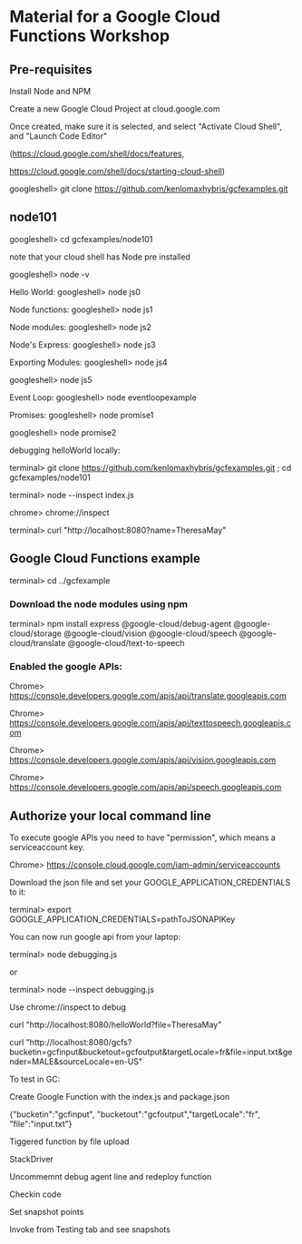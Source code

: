 # Material for a Google Cloud Functions Workshop


## Pre-requisites

Install Node and NPM

Create a new Google Cloud Project at cloud.google.com

Once created, make sure it is selected, and select "Activate Cloud Shell", and "Launch Code Editor"

(https://cloud.google.com/shell/docs/features, 

https://cloud.google.com/shell/docs/starting-cloud-shell)

googleshell> git clone https://github.com/kenlomaxhybris/gcfexamples.git  

## node101

googleshell>  cd gcfexamples/node101

note that your cloud shell has Node pre installed

googleshell> node -v

Hello World: googleshell> node js0

Node functions: googleshell> node js1

Node modules: googleshell> node js2

Node's Express: googleshell>  node js3

Exporting Modules: googleshell> node js4

googleshell> node js5

Event Loop: googleshell> node eventloopexample

Promises: googleshell> node promise1

googleshell> node promise2

debugging helloWorld locally:

terminal>  git clone https://github.com/kenlomaxhybris/gcfexamples.git ;  cd gcfexamples/node101

terminal>  node --inspect index.js

chrome>  chrome://inspect

terminal> curl "http://localhost:8080?name=TheresaMay"
  
## Google Cloud Functions example

terminal> cd ../gcfexample

### Download the node modules using npm
terminal> npm install express @google-cloud/debug-agent @google-cloud/storage @google-cloud/vision @google-cloud/speech @google-cloud/translate @google-cloud/text-to-speech

### Enabled the google APIs:

Chrome> https://console.developers.google.com/apis/api/translate.googleapis.com

Chrome> https://console.developers.google.com/apis/api/texttospeech.googleapis.com

Chrome> https://console.developers.google.com/apis/api/vision.googleapis.com

Chrome> https://console.developers.google.com/apis/api/speech.googleapis.com

## Authorize your local command line
To execute google APIs you need to have "permission", which means a serviceaccount key.

Chrome> https://console.cloud.google.com/iam-admin/serviceaccounts

Download the json file and set your GOOGLE_APPLICATION_CREDENTIALS to it:

terminal> export GOOGLE_APPLICATION_CREDENTIALS=pathToJSONAPIKey 

You can now run google api from your laptop:

terminal> node debugging.js

or

terminal> node --inspect debugging.js

Use chrome://inspect to debug

curl "http://localhost:8080/helloWorld?file=TheresaMay"

curl "http://localhost:8080/gcfs?bucketin=gcfinput&bucketout=gcfoutput&targetLocale=fr&file=input.txt&gender=MALE&sourceLocale=en-US"

To test in GC: 

Create Google Function with the index.js and package.json

{"bucketin":"gcfinput", "bucketout":"gcfoutput","targetLocale":"fr", "file":"input.txt"}

Tiggered function by file upload

StackDriver

  Uncommemnt debug agent line and redeploy function

  Checkin code

  Set snapshot points

  Invoke from Testing tab and see snapshots
  
